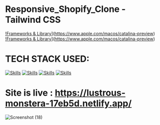 # Responsive_Shopify_Clone - Tailwind CSS
[!Frameworks & Library](https://img.shields.io/badge/shopify-8DB543?style=for-the-badge&logo=Shopify&logoColor=white)](https://www.apple.com/macos/catalina-preview)
[!Frameworks & Library](https://img.shields.io/badge/Netlify-00C7B7?style=for-the-badge&logo=netlify&logoColor=white)](https://www.apple.com/macos/catalina-preview)
# TECH STACK USED:
[![Skills](https://img.shields.io/badge/HTML5-E34F26?style=for-the-badge&logo=html5&logoColor=white)](https://www.apple.com/macos/catalina-preview)
[![Skills](https://img.shields.io/badge/CSS3-1572B6?style=for-the-badge&logo=css3&logoColor=white)](https://www.apple.com/macos/catalina-preview)
[![Skills](https://img.shields.io/badge/JavaScript-F7DF1E?style=for-the-badge&logo=javascript&logoColor=black)](https://www.apple.com/macos/catalina-preview)
[![Skills](	https://img.shields.io/badge/Tailwind_CSS-38B2AC?style=for-the-badge&logo=tailwind-css&logoColor=white)](https://www.apple.com/macos/catalina-preview)



# Site is live : https://lustrous-monstera-17eb5d.netlify.app/

![Screenshot (18)](https://user-images.githubusercontent.com/93249038/211704273-ff8d46d5-a250-4bb0-a6a8-2ee8efb9c5be.png)
